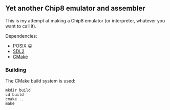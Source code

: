 ## Yet another Chip8 emulator and assembler

This is my attempt at making a Chip8 emulator (or interpreter, whatever you
want to call it).

Dependencies:

* POSIX 🙃
* [SDL2](https://www.libsdl.org/)
* [CMake](https://cmake.org/)

### Building

The CMake build system is used:

```
mkdir build
cd build
cmake ..
make
```

